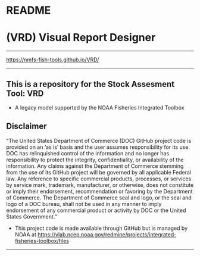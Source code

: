 # README

# (VRD) Visual Report Designer

**************

https://nmfs-fish-tools.github.io/VRD/

**************

## This is a repository for the Stock Assesment Tool: VRD
- A legacy model supported by the NOAA Fisheries Integrated Toolbox


## Disclaimer

“The United States Department of Commerce (DOC) GitHub project code is provided on an ‘as is’ basis and the user assumes responsibility for its use. DOC has relinquished control of the information and no longer has responsibility to protect the integrity, confidentiality, or availability of the information. Any claims against the Department of Commerce stemming from the use of its GitHub project will be governed by all applicable Federal law. Any reference to specific commercial products, processes, or services by service mark, trademark, manufacturer, or otherwise, does not constitute or imply their endorsement, recommendation or favoring by the Department of Commerce. The Department of Commerce seal and logo, or the seal and logo of a DOC bureau, shall not be used in any manner to imply endorsement of any commercial product or activity by DOC or the United States Government.”

- This project code is made available through GitHub but is managed by NOAA at
 https://vlab.ncep.noaa.gov/redmine/projects/integrated-fisheries-toolbox/files

***** *******